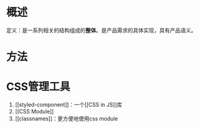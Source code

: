 # 概述
定义：是一系列相关的结构组成的**整体**。是产品需求的具体实现，具有产品语义。

# 方法


# CSS管理工具
1. [[styled-component]]：一个[[CSS in JS]]库
2. [[CSS Module]] 
3. [[classnames]]：更方便地使用css module